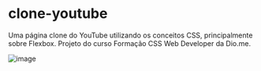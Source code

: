 # clone-youtube
Uma página clone do YouTube utilizando os conceitos CSS, principalmente sobre Flexbox. Projeto do curso Formação CSS Web Developer da Dio.me.

![image](https://andersonbhbr.github.io/clone-youtube/Screenshot_1.png)
